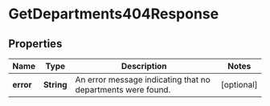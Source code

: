

# GetDepartments404Response


## Properties

| Name | Type | Description | Notes |
|------------ | ------------- | ------------- | -------------|
|**error** | **String** | An error message indicating that no departments were found. |  [optional] |




